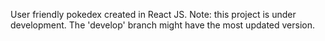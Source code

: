 User friendly pokedex created in React JS.
Note: this project is under development. The 'develop' branch might have the most updated version.
